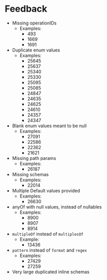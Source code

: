 # Feedback

- Missing operationIDs
  - Examples:
    - 493
    - 1669
    - 1691
- Duplicate enum values
  - Examples:
    - 25645
    - 25637
    - 25340
    - 25330
    - 25095
    - 25085
    - 24847
    - 24635
    - 24625
    - 24610
    - 24357
    - 24347
- Blank enum values meant to be null
  - Examples:
    - 27091
    - 22586
    - 22362
    - 21621
- Missing path params
  - Examples:
    - 26187
- Missing schemas
  - Examples:
    - 22014
- Multiple Default values provided
  - Examples:
    - 26630
- anyOf with null values, instead of nullables
  - Examples:
    - 8900
    - 8907
    - 8914
- `multipleOf` instead of `multiplesOf`
  - Example:
    - 13436
- `pattern` instead of `format` and `regex`
  - Examples:
    - 27429
    - 27259
- Very large duplicated inline schemas
